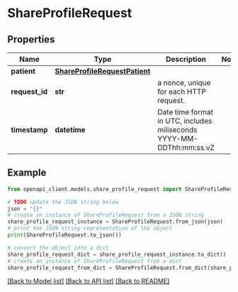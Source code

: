# ShareProfileRequest


## Properties

Name | Type | Description | Notes
------------ | ------------- | ------------- | -------------
**patient** | [**ShareProfileRequestPatient**](ShareProfileRequestPatient.md) |  | 
**request_id** | **str** | a nonce, unique for each HTTP request. | 
**timestamp** | **datetime** | Date time format in UTC, includes miliseconds YYYY-MM-DDThh:mm:ss.vZ | 

## Example

```python
from openapi_client.models.share_profile_request import ShareProfileRequest

# TODO update the JSON string below
json = "{}"
# create an instance of ShareProfileRequest from a JSON string
share_profile_request_instance = ShareProfileRequest.from_json(json)
# print the JSON string representation of the object
print(ShareProfileRequest.to_json())

# convert the object into a dict
share_profile_request_dict = share_profile_request_instance.to_dict()
# create an instance of ShareProfileRequest from a dict
share_profile_request_from_dict = ShareProfileRequest.from_dict(share_profile_request_dict)
```
[[Back to Model list]](../README.md#documentation-for-models) [[Back to API list]](../README.md#documentation-for-api-endpoints) [[Back to README]](../README.md)


